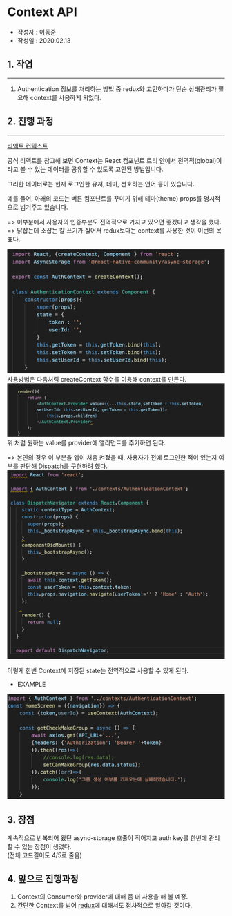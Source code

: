 # Context API
* 작성자 : 이동준
* 작성일 : 2020.02.13

## 1. 작업
-------------- 
1. Authentication 정보를 처리하는 방법 중 redux와 고민하다가 단순 상태관리가 필요해 context를 사용하게 되었다.


## 2. 진행 과정
--------
[리액트 컨텍스트](https://ko.reactjs.org/docs/context.html)

공식 리액트를 참고해 보면 Context는 React 컴포넌트 트리 안에서 전역적(global)이라고 볼 수 있는 데이터를 공유할 수 있도록 고안된 방법입니다. 

그러한 데이터로는 현재 로그인한 유저, 테마, 선호하는 언어 등이 있습니다. 

예를 들어, 아래의 코드는 버튼 컴포넌트를 꾸미기 위해 테마(theme) props를 명시적으로 넘겨주고 있습니다.

=> 이부분에서 사용자의 인증부분도 전역적으로 가지고 있으면 좋겠다고 생각을 했다. <br>
=> 닭잡는데 소잡는 칼 쓰기가 싫어서 redux보다는 context를 사용한 것이 이번의 목표다.

<img src="./1.png" width="600"></img><br>
사용방법은 다음처럼 createContext 함수를 이용해 context를 만든다.
<img src="./2.png" width="600"></img><br>
위 처럼 원하는 value를 provider에 앨리먼트를 추가하면 된다.

=> 본인의 경우 이 부분을 앱이 처음 켜졌을 때, 사용자가 전에 로그인한 적이 있는지 여부를 판단해 Dispatch를 구현하려 했다.
<img src="./3.png" width="600"></img><br>

이렇게 한번 Context에 저장된 state는 전역적으로 사용할 수 있게 된다.

* EXAMPLE

<img src="./full_img1.png" width="600"></img><br>

## 3. 장점

계속적으로 반복되어 왔던 async-storage 호출이 적어지고 auth key를 한번에 관리할 수 있는 장점이 생겼다.   
(전체 코드길이도 4/5로 줄음)

## 4. 앞으로 진행과정

1. Context의 Consumer와 provider에 대해 좀 더 사용을 해 볼 예정.
2. 간단한 Context를 넘어 [redux](../12.redux/readme.md)에 대해서도 점차적으로 알아갈 것이다.
